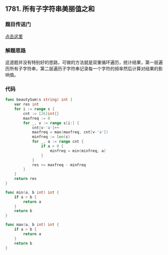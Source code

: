## 1781. 所有子字符串美丽值之和

### 题目传送门

[点击这里](https://leetcode.cn/problems/sum-of-beauty-of-all-substrings/)

### 解题思路

这道题并没有特别好的思路，可做的方法就是双重循环遍历，统计结果，第一层遍历所有子字符串，第二层遍历子字符串记录每一个字符的频率然后计算对结果的影响值。

### 代码

```go
func beautySum(s string) int {
	var res int
	for i := range s {
		cnt := [26]int{}
		maxfreq := 0
		for _, v := range s[i:] {
			cnt[v-'a']++
			maxfreq = max(maxfreq, cnt[v-'a'])
			minfreq := len(s)
			for _, a := range cnt {
				if a > 0 {
					minfreq = min(minfreq, a)
				}
			}
			res += maxfreq - minfreq
		}
	}
	return res
}

func min(a, b int) int {
	if a < b {
		return a
	}
	return b
}

func max(a, b int) int {
	if a > b {
		return a
	}
	return b
}

```